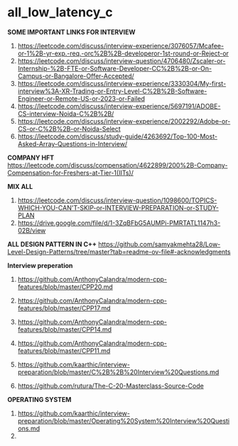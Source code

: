 # all_low_latency_c

**SOME IMPORTANT LINKS FOR INTERVIEW**
1. https://leetcode.com/discuss/interview-experience/3076057/Mcafee-or-1%2B-yr-exp.-req.-orc%2B%2B-developeror-1st-round-or-Reject-or
2. https://leetcode.com/discuss/interview-question/4706480/Zscaler-or-Internship-%2B-FTE-or-Software-Developer-CC%2B%2B-or-On-Campus-or-Bangalore-Offer-Accepted/
3. https://leetcode.com/discuss/interview-experience/3330304/My-first-interview%3A-XR-Trading-or-Entry-Level-C%2B%2B-Software-Engineer-or-Remote-US-or-2023-or-Failed
4. https://leetcode.com/discuss/interview-experience/5697191/ADOBE-CS-interview-Noida-C%2B%2B/
5. https://leetcode.com/discuss/interview-experience/2002292/Adobe-or-CS-or-C%2B%2B-or-Noida-Select
6. https://leetcode.com/discuss/study-guide/4263692/Top-100-Most-Asked-Array-Questions-in-Interview/



**COMPANY HFT**
https://leetcode.com/discuss/compensation/4622899/200%2B-Company-Compensation-for-Freshers-at-Tier-1(IITs)/

**MIX ALL**
1. https://leetcode.com/discuss/interview-question/1098600/TOPICS-WHICH-YOU-CAN'T-SKIP-or-INTERVIEW-PREPARATION-or-STUDY-PLAN
2. https://drive.google.com/file/d/1-3ZqBFbG5AUMPi-PMRTATL1147h3-02B/view

**ALL DESIGN PATTERN IN C++**
https://github.com/samyakmehta28/Low-Level-Design-Patterns/tree/master?tab=readme-ov-file#-acknowledgments


**Interview preperation**

1. https://github.com/AnthonyCalandra/modern-cpp-features/blob/master/CPP20.md

2. https://github.com/AnthonyCalandra/modern-cpp-features/blob/master/CPP17.md

3. https://github.com/AnthonyCalandra/modern-cpp-features/blob/master/CPP14.md

4. https://github.com/AnthonyCalandra/modern-cpp-features/blob/master/CPP11.md 

5. https://github.com/kaarthic/interview-preparation/blob/master/C%2B%2B%20Interview%20Questions.md

6. https://github.com/rutura/The-C-20-Masterclass-Source-Code 


**OPERATING SYSTEM**

1. https://github.com/kaarthic/interview-preparation/blob/master/Operating%20System%20Interview%20Questions.md
2.   
